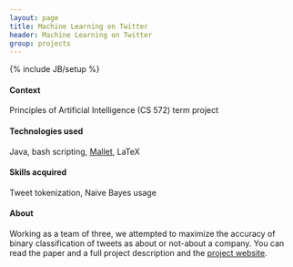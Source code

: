 ```yaml
---
layout: page
title: Machine Learning on Twitter
header: Machine Learning on Twitter
group: projects
---
```

{% include JB/setup %}

#### Context
Principles of Artificial Intelligence (CS 572) term project
#### Technologies used
Java, bash scripting, [Mallet](http://mallet.cs.umass.edu), LaTeX
#### Skills acquired
Tweet tokenization, Naive Bayes usage

#### About
Working as a team of three, we attempted to maximize the accuracy of binary classification of tweets as about or not-about a company. You can read the paper and a full project description and the [project website](http://tweets.curtisullerich.com).
